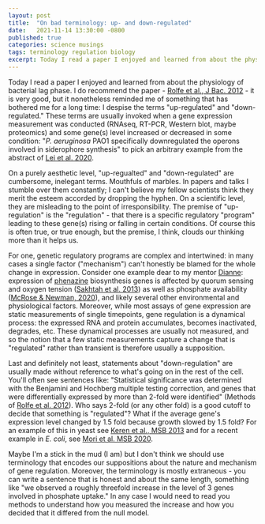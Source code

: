 ```yaml
---
layout: post
title:  "On bad terminology: up- and down-regulated"
date:   2021-11-14 13:30:00 -0800
published: true
categories: science musings
tags: terminology regulation biology
excerpt: Today I read a paper I enjoyed and learned from about the physiology of bacterial lag phase. I do recommend the paper - Rolfe et al., J Bac. 2012 - it is very good, but it nonetheless reminded me of something that has bothered me for a long time&#58; I despise the terms "up-regulated" and "down-regulated." 
---
```


Today I read a paper I enjoyed and learned from about the physiology of bacterial lag phase. I do recommend the paper - [Rolfe et al., J Bac. 2012](https://pubmed.ncbi.nlm.nih.gov/22139505/) - it is very good, but it nonetheless reminded me of something that has bothered me for a long time: I despise the terms "up-regulated" and "down-regulated." These terms are usually invoked when a gene expression measurement was conducted (RNAseq, RT-PCR, Western blot, maybe proteomics) and some gene(s) level increased or decreased in some condition: "*P. aeruginosa* PAO1 specifically downregulated the operons involved in siderophore synthesis" to pick an arbitrary example from the abstract of [Lei et al. 2020](https://www.frontiersin.org/articles/10.3389/fmicb.2020.573857/full). 

On a purely aesthetic level, "up-regualted" and "down-regulated" are cumbersome, inelegant terms. Mouthfuls of marbles. In papers and talks I stumble over them constantly; I can't believe my fellow scientists think they merit the esteem accorded by dropping the hyphen. On a scientific level, they are misleading to the point of irresponsibility. The premise of "up-regulation" is the "regulation" - that there is a specific regulatory "program" leading to these gene(s) rising or falling in certain conditions. Of course this is often true, or true enough, but the premise, I think, clouds our thinking more than it helps us. 

For one, genetic regulatory programs are complex and intertwined: in many cases a single factor ("mechanism") can't honestly be blamed for the whole change in expression. Consider one example dear to my mentor [Dianne](https://dknweb.caltech.edu/): expression of [phenazine](https://en.wikipedia.org/wiki/Phenazine) biosynthesis genes is affected by quorum sensing and oxygen tension ([Sakhtah et al. 2013](https://link.springer.com/chapter/10.1007/978-3-642-40573-0_2)) as well as phosphate availability ([McRose & Newman, 2020](https://www.science.org/doi/10.1126/science.abd1515)), and likely several other environmental and physiological factors. Moreover, while most assays of gene expression are static measurements of single timepoints, gene regulation is a dynamical process: the expressed RNA and protein accumulates, becomes inactivated, degrades, etc. These dynamical processes are usually not measured, and so the notion that a few static measurements capture a change that is "regulated" rather than transient is therefore usually a supposition. 

Last and definitely not least, statements about "down-regulation" are usually made without reference to what's going on in the rest of the cell. You'll often see sentences like: "Statistical significance was determined with the Benjamini and Hochberg multiple testing correction, and genes that were differentially expressed by more than 2-fold were identified" (Methods of [Rolfe et al. 2012](https://pubmed.ncbi.nlm.nih.gov/22139505/)). Who says 2-fold (or any other fold) is a good cutoff to decide that something is "regulated"? What if the average gene's expression level changed by 1.5 fold because growth slowed by 1.5 fold? For an example of this in yeast see [Keren et al., MSB 2013](https://www.embopress.org/doi/full/10.1038/msb.2013.59) and for a recent example in *E. coli*, see [Mori et al. MSB 2020](https://www.embopress.org/doi/full/10.15252/msb.20209536). 

Maybe I'm a stick in the mud (I am) but I don't think we should use terminology that encodes our suppositions about the nature and mechanism of gene regulation. Moreover, the terminology is mostly extraneous - you can write a sentence that is honest and about the same length, something like "we observed a roughly threefold increase in the level of 3 genes involved in phosphate uptake." In any case I would need to read you methods to understand how you measured the increase and how you decided that it differed from the null model.